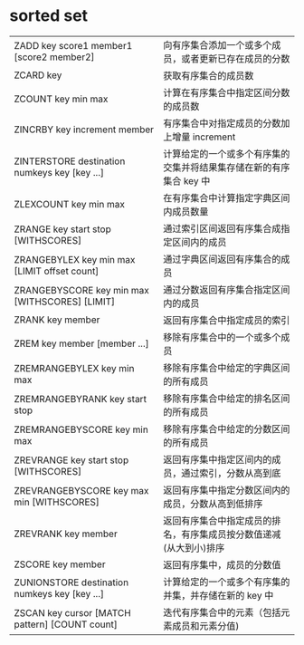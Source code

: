 # sorted set

|   |   |
|---|---|
|ZADD key score1 member1 [score2 member2]|向有序集合添加一个或多个成员，或者更新已存在成员的分数|
|ZCARD key|获取有序集合的成员数|
|ZCOUNT key min max|计算在有序集合中指定区间分数的成员数|
|ZINCRBY key increment member|有序集合中对指定成员的分数加上增量 increment|
|ZINTERSTORE destination numkeys key [key ...]|计算给定的一个或多个有序集的交集并将结果集存储在新的有序集合 key 中|
|ZLEXCOUNT key min max|在有序集合中计算指定字典区间内成员数量|
|ZRANGE key start stop [WITHSCORES]|通过索引区间返回有序集合成指定区间内的成员|
|ZRANGEBYLEX key min max [LIMIT offset count]|通过字典区间返回有序集合的成员|
|ZRANGEBYSCORE key min max [WITHSCORES] [LIMIT]|通过分数返回有序集合指定区间内的成员|
|ZRANK key member|返回有序集合中指定成员的索引|
|ZREM key member [member ...]|移除有序集合中的一个或多个成员|
|ZREMRANGEBYLEX key min max|移除有序集合中给定的字典区间的所有成员|
|ZREMRANGEBYRANK key start stop|移除有序集合中给定的排名区间的所有成员|
|ZREMRANGEBYSCORE key min max|移除有序集合中给定的分数区间的所有成员|
|ZREVRANGE key start stop [WITHSCORES]|返回有序集中指定区间内的成员，通过索引，分数从高到底|
|ZREVRANGEBYSCORE key max min [WITHSCORES]|返回有序集中指定分数区间内的成员，分数从高到低排序|
|ZREVRANK key member|返回有序集合中指定成员的排名，有序集成员按分数值递减(从大到小)排序|
|ZSCORE key member|返回有序集中，成员的分数值|
|ZUNIONSTORE destination numkeys key [key ...]|计算给定的一个或多个有序集的并集，并存储在新的 key 中|
|ZSCAN key cursor [MATCH pattern] [COUNT count]|迭代有序集合中的元素（包括元素成员和元素分值)|